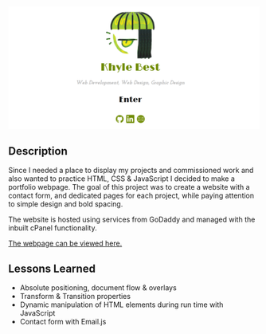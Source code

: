 [![banner](imgs/site-banner.png)](https://kbest.ca)

## Description
Since I needed a place to display my projects and commissioned work and also wanted to practice HTML, CSS & JavaScript I decided to make a portfolio webpage. The goal of this project was to create a website with a contact form, and dedicated pages for each project, while paying attention to simple design and bold spacing.

The website is hosted using services from GoDaddy and managed with the inbuilt cPanel functionality.
<br>

[The webpage can be viewed here.](https://kbest.ca)


## Lessons Learned
- Absolute positioning, document flow & overlays
- Transform & Transition properties
- Dynamic manipulation of HTML elements during run time with JavaScript
- Contact form with Email.js
